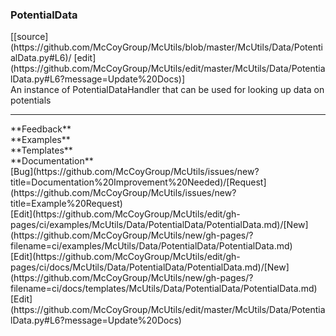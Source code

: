 ### <a id="McUtils.McUtils.Data.PotentialData.PotentialData">PotentialData</a> 
<div class="docs-source-link" markdown="1">
[[source](https://github.com/McCoyGroup/McUtils/blob/master/McUtils/Data/PotentialData.py#L6)/
[edit](https://github.com/McCoyGroup/McUtils/edit/master/McUtils/Data/PotentialData.py#L6?message=Update%20Docs)]
</div>
An instance of PotentialDataHandler that can be used for looking up data on potentials











---


<div markdown="1" class="text-secondary">
<div class="container">
  <div class="row">
   <div class="col" markdown="1">
**Feedback**   
</div>
   <div class="col" markdown="1">
**Examples**   
</div>
   <div class="col" markdown="1">
**Templates**   
</div>
   <div class="col" markdown="1">
**Documentation**   
</div>
   <div class="col" markdown="1">
   
</div>
   <div class="col" markdown="1">
   
</div>
   <div class="col" markdown="1">
   
</div>
</div>
  <div class="row">
   <div class="col" markdown="1">
[Bug](https://github.com/McCoyGroup/McUtils/issues/new?title=Documentation%20Improvement%20Needed)/[Request](https://github.com/McCoyGroup/McUtils/issues/new?title=Example%20Request)   
</div>
   <div class="col" markdown="1">
[Edit](https://github.com/McCoyGroup/McUtils/edit/gh-pages/ci/examples/McUtils/Data/PotentialData/PotentialData.md)/[New](https://github.com/McCoyGroup/McUtils/new/gh-pages/?filename=ci/examples/McUtils/Data/PotentialData/PotentialData.md)   
</div>
   <div class="col" markdown="1">
[Edit](https://github.com/McCoyGroup/McUtils/edit/gh-pages/ci/docs/McUtils/Data/PotentialData/PotentialData.md)/[New](https://github.com/McCoyGroup/McUtils/new/gh-pages/?filename=ci/docs/templates/McUtils/Data/PotentialData/PotentialData.md)   
</div>
   <div class="col" markdown="1">
[Edit](https://github.com/McCoyGroup/McUtils/edit/master/McUtils/Data/PotentialData.py#L6?message=Update%20Docs)   
</div>
   <div class="col" markdown="1">
   
</div>
   <div class="col" markdown="1">
   
</div>
   <div class="col" markdown="1">
   
</div>
</div>
</div>
</div>

